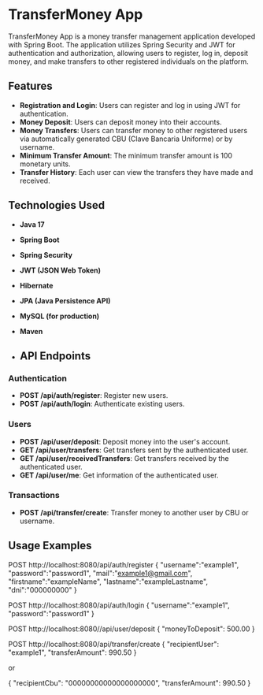 # TransferMoney App

TransferMoney App is a money transfer management application developed with Spring Boot. The application utilizes Spring Security and JWT for authentication and authorization, allowing users to register, log in, deposit money, and make transfers to other registered individuals on the platform.

## Features

- **Registration and Login**: Users can register and log in using JWT for authentication.
- **Money Deposit**: Users can deposit money into their accounts.
- **Money Transfers**: Users can transfer money to other registered users via automatically generated CBU (Clave Bancaria Uniforme) or by username.
- **Minimum Transfer Amount**: The minimum transfer amount is 100 monetary units.
- **Transfer History**: Each user can view the transfers they have made and received.

## Technologies Used

- **Java 17**
- **Spring Boot**
- **Spring Security**
- **JWT (JSON Web Token)**
- **Hibernate**
- **JPA (Java Persistence API)**
- **MySQL (for production)**
- **Maven**

- ## API Endpoints

### Authentication

- **POST /api/auth/register**: Register new users.
- **POST /api/auth/login**: Authenticate existing users.

### Users

- **POST /api/user/deposit**: Deposit money into the user's account.
- **GET /api/user/transfers**: Get transfers sent by the authenticated user.
- **GET /api/user/receivedTransfers**: Get transfers received by the authenticated user.
- **GET /api/user/me**: Get information of the authenticated user.

### Transactions

- **POST /api/transfer/create**: Transfer money to another user by CBU or username.

## Usage Examples
 POST http://localhost:8080/api/auth/register
{
"username":"example1",
"password":"password1",
"mail":"example1@gmail.com",
"firstname":"exampleName",
"lastname":"exampleLastname",
"dni":"000000000"
}

POST http://localhost:8080/api/auth/login
{
"username":"example1",
"password":"password1"
}

POST http://localhost:8080//api/user/deposit
{
    "moneyToDeposit": 500.00
}

POST http://localhost:8080/api/transfer/create
{
  "recipientUser": "example1",
  "transferAmount": 990.50
}

or

{
  "recipientCbu": "00000000000000000000",
  "transferAmount": 990.50
}




